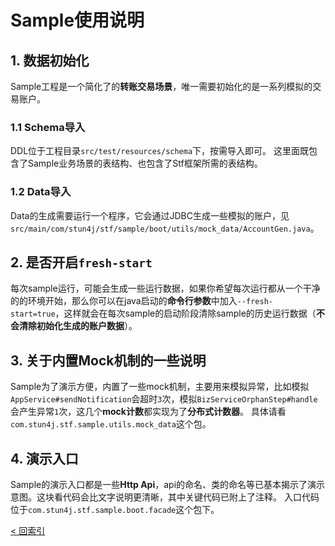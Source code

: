 # Sample使用说明
## 1. 数据初始化
Sample工程是一个简化了的**转账交易场景**，唯一需要初始化的是一系列模拟的交易账户。
### 1.1 Schema导入
DDL位于工程目录`src/test/resources/schema`下，按需导入即可。
这里面既包含了Sample业务场景的表结构、也包含了Stf框架所需的表结构。
### 1.2 Data导入
Data的生成需要运行一个程序，它会通过JDBC生成一些模拟的账户，见`src/main/com/stun4j/stf/sample/boot/utils/mock_data/AccountGen.java`。
## 2. 是否开启`fresh-start`
每次sample运行，可能会生成一些运行数据，如果你希望每次运行都从一个干净的的环境开始，那么你可以在java启动的**命令行参数**中加入`--fresh-start=true`，这样就会在每次sample的启动阶段清除sample的历史运行数据（**不会清除初始化生成的账户数据**）。
## 3. 关于**内置Mock机制**的一些说明
Sample为了演示方便，内置了一些mock机制，主要用来模拟异常，比如模拟`AppService#sendNotification`会超时`3`次，模拟`BizServiceOrphanStep#handle`会产生异常`1`次，这几个**mock计数**都实现为了**分布式计数器**。
具体请看`com.stun4j.stf.sample.utils.mock_data`这个包。
## 4. 演示入口
Sample的演示入口都是一些**Http Api**，api的命名、类的命名等已基本揭示了演示意图。这块看代码会比文字说明更清晰，其中关键代码已附上了注释。
入口代码位于`com.stun4j.stf.sample.boot.facade`这个包下。

[< 回索引](../../README.md)
